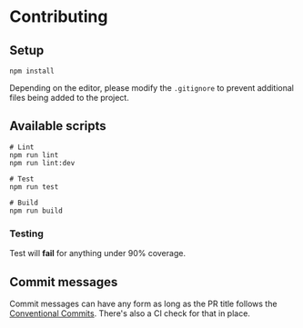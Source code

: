 # Contributing

## Setup

```shell
npm install
```

Depending on the editor, please modify the `.gitignore` to prevent additional files being added to the project.

## Available scripts

```shell
# Lint
npm run lint
npm run lint:dev

# Test
npm run test

# Build
npm run build
```

### Testing

Test will **fail** for anything under 90% coverage.

## Commit messages

Commit messages can have any form as long as the PR title follows the
[Conventional Commits](https://www.conventionalcommits.org/en/v1.0.0/). There's also a CI check for that in place.

